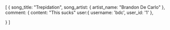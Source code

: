 <!-- This is a json example for a song -->
[
{
  song_title: "Trepidation",
  song_artist: {
    artist_name: "Brandon De Carlo"
  },
  comment: {
    content: "This sucks"
  user:{
    username: 'bdc',
    user_id: '1'
  },

}
]
